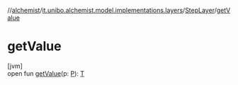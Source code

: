 //[alchemist](../../../index.md)/[it.unibo.alchemist.model.implementations.layers](../index.md)/[StepLayer](index.md)/[getValue](get-value.md)

# getValue

[jvm]\
open fun [getValue](get-value.md)(p: [P](../../it.unibo.alchemist.model.implementations.movestrategies.speed/-constant-speed/index.md)): [T](../../it.unibo.alchemist.model.implementations.movestrategies.speed/-interact-with-others/index.md)
